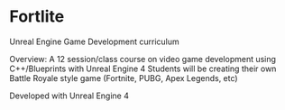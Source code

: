 # Fortlite

Unreal Engine Game Development curriculum

Overview:
A 12 session/class course on video game development using C++/Blueprints with Unreal Engine 4
Students will be creating their own Battle Royale style game (Fortnite, PUBG, Apex Legends, etc)


Developed with Unreal Engine 4

